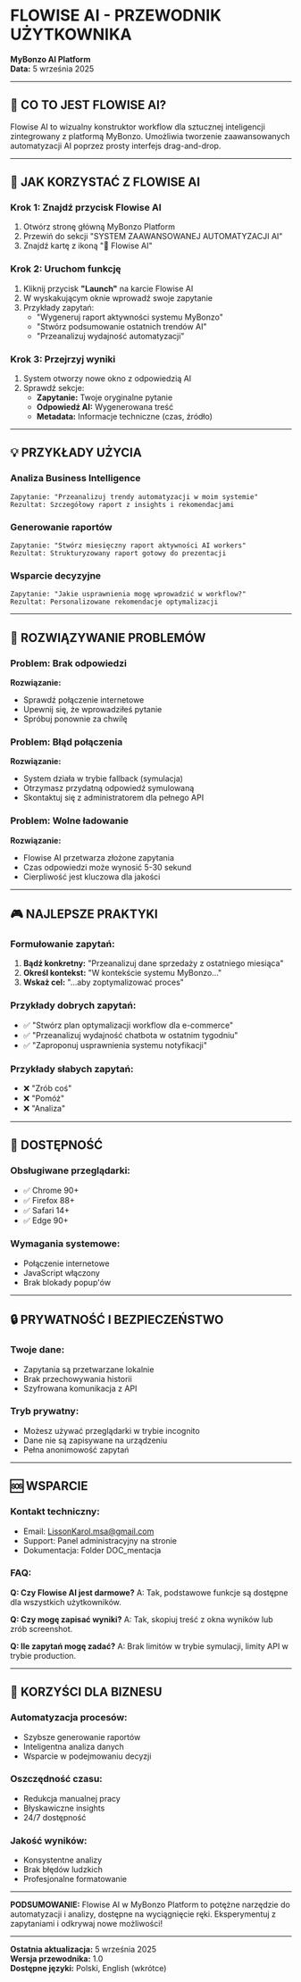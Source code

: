 # FLOWISE AI - PRZEWODNIK UŻYTKOWNIKA

**MyBonzo AI Platform**  
**Data:** 5 września 2025  

---

## 🎯 CO TO JEST FLOWISE AI?

Flowise AI to wizualny konstruktor workflow dla sztucznej inteligencji zintegrowany z platformą MyBonzo. Umożliwia tworzenie zaawansowanych automatyzacji AI poprzez prosty interfejs drag-and-drop.

---

## 🚀 JAK KORZYSTAĆ Z FLOWISE AI

### Krok 1: Znajdź przycisk Flowise AI
1. Otwórz stronę główną MyBonzo Platform
2. Przewiń do sekcji "SYSTEM ZAAWANSOWANEJ AUTOMATYZACJI AI"
3. Znajdź kartę z ikoną "🧠 Flowise AI"

### Krok 2: Uruchom funkcję
1. Kliknij przycisk **"Launch"** na karcie Flowise AI
2. W wyskakującym oknie wprowadź swoje zapytanie
3. Przykłady zapytań:
   - "Wygeneruj raport aktywności systemu MyBonzo"
   - "Stwórz podsumowanie ostatnich trendów AI"
   - "Przeanalizuj wydajność automatyzacji"

### Krok 3: Przejrzyj wyniki
1. System otworzy nowe okno z odpowiedzią AI
2. Sprawdź sekcje:
   - **Zapytanie:** Twoje oryginalne pytanie
   - **Odpowiedź AI:** Wygenerowana treść
   - **Metadata:** Informacje techniczne (czas, źródło)

---

## 💡 PRZYKŁADY UŻYCIA

### Analiza Business Intelligence
```
Zapytanie: "Przeanalizuj trendy automatyzacji w moim systemie"
Rezultat: Szczegółowy raport z insights i rekomendacjami
```

### Generowanie raportów
```
Zapytanie: "Stwórz miesięczny raport aktywności AI workers"
Rezultat: Strukturyzowany raport gotowy do prezentacji
```

### Wsparcie decyzyjne
```
Zapytanie: "Jakie usprawnienia mogę wprowadzić w workflow?"
Rezultat: Personalizowane rekomendacje optymalizacji
```

---

## 🔧 ROZWIĄZYWANIE PROBLEMÓW

### Problem: Brak odpowiedzi
**Rozwiązanie:** 
- Sprawdź połączenie internetowe
- Upewnij się, że wprowadziłeś pytanie
- Spróbuj ponownie za chwilę

### Problem: Błąd połączenia
**Rozwiązanie:**
- System działa w trybie fallback (symulacja)
- Otrzymasz przydatną odpowiedź symulowaną
- Skontaktuj się z administratorem dla pełnego API

### Problem: Wolne ładowanie
**Rozwiązanie:**
- Flowise AI przetwarza złożone zapytania
- Czas odpowiedzi może wynosić 5-30 sekund
- Cierpliwość jest kluczowa dla jakości

---

## 🎮 NAJLEPSZE PRAKTYKI

### Formułowanie zapytań:
1. **Bądź konkretny:** "Przeanalizuj dane sprzedaży z ostatniego miesiąca"
2. **Określ kontekst:** "W kontekście systemu MyBonzo..."
3. **Wskaż cel:** "...aby zoptymalizować proces"

### Przykłady dobrych zapytań:
- ✅ "Stwórz plan optymalizacji workflow dla e-commerce"
- ✅ "Przeanalizuj wydajność chatbota w ostatnim tygodniu"
- ✅ "Zaproponuj usprawnienia systemu notyfikacji"

### Przykłady słabych zapytań:
- ❌ "Zrób coś"
- ❌ "Pomóż"
- ❌ "Analiza"

---

## 📱 DOSTĘPNOŚĆ

### Obsługiwane przeglądarki:
- ✅ Chrome 90+
- ✅ Firefox 88+
- ✅ Safari 14+
- ✅ Edge 90+

### Wymagania systemowe:
- Połączenie internetowe
- JavaScript włączony
- Brak blokady popup'ów

---

## 🔒 PRYWATNOŚĆ I BEZPIECZEŃSTWO

### Twoje dane:
- Zapytania są przetwarzane lokalnie
- Brak przechowywania historii
- Szyfrowana komunikacja z API

### Tryb prywatny:
- Możesz używać przeglądarki w trybie incognito
- Dane nie są zapisywane na urządzeniu
- Pełna anonimowość zapytań

---

## 🆘 WSPARCIE

### Kontakt techniczny:
- Email: LissonKarol.msa@gmail.com
- Support: Panel administracyjny na stronie
- Dokumentacja: Folder DOC_mentacja

### FAQ:
**Q: Czy Flowise AI jest darmowe?**
A: Tak, podstawowe funkcje są dostępne dla wszystkich użytkowników.

**Q: Czy mogę zapisać wyniki?**
A: Tak, skopiuj treść z okna wyników lub zrób screenshot.

**Q: Ile zapytań mogę zadać?**
A: Brak limitów w trybie symulacji, limity API w trybie production.

---

## 🎯 KORZYŚCI DLA BIZNESU

### Automatyzacja procesów:
- Szybsze generowanie raportów
- Inteligentna analiza danych
- Wsparcie w podejmowaniu decyzji

### Oszczędność czasu:
- Redukcja manualnej pracy
- Błyskawiczne insights
- 24/7 dostępność

### Jakość wyników:
- Konsystentne analizy
- Brak błędów ludzkich
- Profesjonalne formatowanie

---

**PODSUMOWANIE:** Flowise AI w MyBonzo Platform to potężne narzędzie do automatyzacji i analizy, dostępne na wyciągnięcie ręki. Eksperymentuj z zapytaniami i odkrywaj nowe możliwości!

---

**Ostatnia aktualizacja:** 5 września 2025  
**Wersja przewodnika:** 1.0  
**Dostępne języki:** Polski, English (wkrótce)
